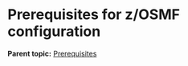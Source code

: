 # Prerequisites for z/OSMF configuration

**Parent topic:** [Prerequisites](../topics/planinstall.md)
